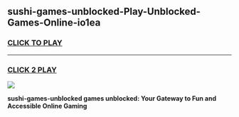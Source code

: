 
## sushi-games-unblocked-Play-Unblocked-Games-Online-io1ea
<h3>
<a href="https://premium76.site?title=sushi-games-unblocked&ref=25A">CLICK TO PLAY</a></h3>
<hr>

<h3>
<a href="https://premium76.site?title=sushi-games-unblocked&ref=25A">CLICK 2 PLAY</a>
  
</h3>

<a href="https://premium76.site?title=sushi-games-unblocked&ref=25A"><img src="https://clearcache.store/games.png"></a>


**sushi-games-unblocked games unblocked: Your Gateway to Fun and Accessible Online Gaming**
